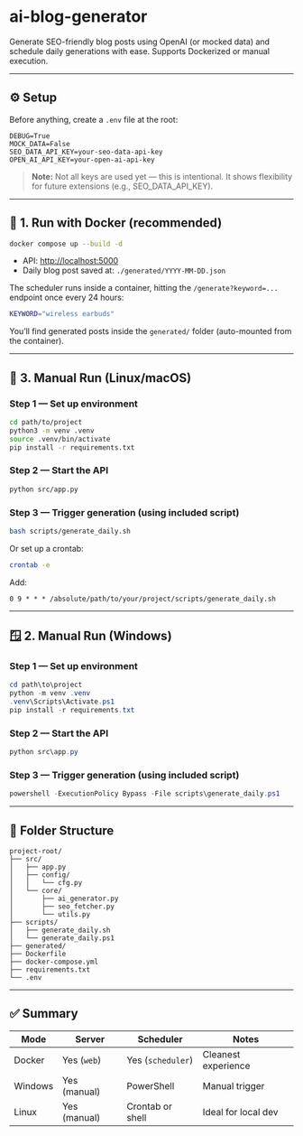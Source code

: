 # ai-blog-generator

Generate SEO-friendly blog posts using OpenAI (or mocked data) and schedule daily generations with ease. Supports Dockerized or manual execution.

---

## ⚙️ Setup

Before anything, create a `.env` file at the root:

```env
DEBUG=True
MOCK_DATA=False
SEO_DATA_API_KEY=your-seo-data-api-key
OPEN_AI_API_KEY=your-open-ai-api-key
```

> **Note:** Not all keys are used yet — this is intentional. It shows flexibility for future extensions (e.g., SEO_DATA_API_KEY).

---

## 🚀 1. Run with Docker (recommended)

```bash
docker compose up --build -d
```

- API: [http://localhost:5000](http://localhost:5000)
- Daily blog post saved at: `./generated/YYYY-MM-DD.json`

The scheduler runs inside a container, hitting the `/generate?keyword=...` endpoint once every 24 hours:

```bash
KEYWORD="wireless earbuds"
```

You’ll find generated posts inside the `generated/` folder (auto-mounted from the container).

---

## 🐧 3. Manual Run (Linux/macOS)

### Step 1 — Set up environment

```bash
cd path/to/project
python3 -m venv .venv
source .venv/bin/activate
pip install -r requirements.txt
```

### Step 2 — Start the API

```bash
python src/app.py
```

### Step 3 — Trigger generation (using included script)

```bash
bash scripts/generate_daily.sh
```

Or set up a crontab:

```bash
crontab -e
```

Add:

```cron
0 9 * * * /absolute/path/to/your/project/scripts/generate_daily.sh
```

---

## 🪟 2. Manual Run (Windows)

### Step 1 — Set up environment

```powershell
cd path\to\project
python -m venv .venv
.venv\Scripts\Activate.ps1
pip install -r requirements.txt
```

### Step 2 — Start the API

```powershell
python src\app.py
```

### Step 3 — Trigger generation (using included script)

```powershell
powershell -ExecutionPolicy Bypass -File scripts\generate_daily.ps1
```

---

## 📂 Folder Structure

```
project-root/
├── src/
│   ├── app.py
│   ├── config/
│   │   └── cfg.py
│   └── core/
│       ├── ai_generator.py
│       ├── seo_fetcher.py
│       └── utils.py
├── scripts/
│   ├── generate_daily.sh
│   └── generate_daily.ps1
├── generated/
├── Dockerfile
├── docker-compose.yml
├── requirements.txt
└── .env
```

---

## ✅ Summary

| Mode    | Server       | Scheduler         | Notes               |
| ------- | ------------ | ----------------- | ------------------- |
| Docker  | Yes (`web`)  | Yes (`scheduler`) | Cleanest experience |
| Windows | Yes (manual) | PowerShell        | Manual trigger      |
| Linux   | Yes (manual) | Crontab or shell  | Ideal for local dev |
